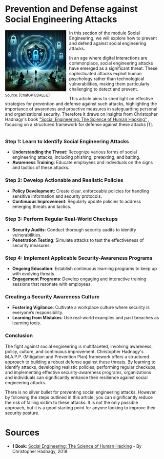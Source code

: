 # Prevention and Defense against Social Engineering Attacks

<span style="float: left; margin-right: 10px;">
	<img src="../resources/images/PreventionSocialEngineering.png" alt="Social Engineering" width="200">
	<br>
	<small>Source: [ChatGPT/DALL&middot;E]</small>
</span>
<span>
In this section of the module Social Engineering, we will explore how to prevent and defend against social engineering attacks. 

In an age where digital interactions are commonplace, social engineering attacks have emerged as a significant threat. These sophisticated attacks exploit human psychology rather than technological vulnerabilities, making them particularly challenging to detect and prevent. 

This article aims to shed light on effective strategies for prevention and defense against such attacks, highlighting the importance of awareness and proactive measures in safeguarding personal and organizational security. Therefore it draws on insights from Christopher Hadnagy's book ["Social Engineering: The Science of Human Hacking"](https://www.amazon.com/Social-Engineering-Science-Human-Hacking/dp/111943338X) , focusing on a structured framework for defense against these attacks [1].
</span>
<div style="clear: both;"></div>

### Step 1: Learn to Identify Social Engineering Attacks

- **Understanding the Threat**: Recognize various forms of social engineering attacks, including phishing, pretexting, and baiting.
- **Awareness Training**: Educate employees and individuals on the signs and tactics of these attacks.

### Step 2: Develop Actionable and Realistic Policies

- **Policy Development**: Create clear, enforceable policies for handling sensitive information and security protocols.
- **Continuous Improvement**: Regularly update policies to address emerging threats and tactics.

### Step 3: Perform Regular Real-World Checkups

- **Security Audits**: Conduct thorough security audits to identify vulnerabilities.
- **Penetration Testing**: Simulate attacks to test the effectiveness of security measures.

### Step 4: Implement Applicable Security-Awareness Programs

- **Ongoing Education**: Establish continuous learning programs to keep up with evolving threats.
- **Engagement Programs**: Develop engaging and interactive training sessions that resonate with employees.

### Creating a Security Awareness Culture

- **Fostering Vigilance**: Cultivate a workplace culture where security is everyone’s responsibility.
- **Learning from Mistakes**: Use real-world examples and past breaches as learning tools.

### Conclusion
The fight against social engineering is multifaceted, involving awareness, policy, culture, and continuous improvement. Christopher Hadnagy's M.A.P.P. (Mitigation and Prevention Plan) framework offers a structured approach to building a robust defense against these threats. By learning to identify attacks, developing realistic policies, performing regular checkups, and implementing effective security-awareness programs, organizations and individuals can significantly enhance their resilience against social engineering attacks.

There is no silver bullet for preventing social engineering attacks. However, by following the steps outlined in this article, you can significantly reduce the risk of falling victim to these attacks. It is not the only possible approach, but it is a good starting point for anyone looking to improve their security posture.

# Sources
- **1 Book**: [Social Engineering: The Science of Human Hacking](https://www.amazon.com/Social-Engineering-Science-Human-Hacking/dp/111943338X) - By Christopher Hadnagy, 2018
